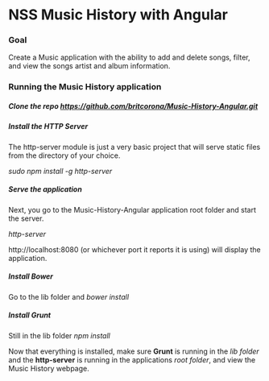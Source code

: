 # NSS Music History with Angular

### Goal

Create a Music application with the ability to add and delete songs, filter, and view the songs artist and album information.

### Running the Music History application

##### Clone the repo https://github.com/britcorona/Music-History-Angular.git

##### Install the HTTP Server

The http-server module is just a very basic project that will serve static files from the directory of your choice.

*sudo npm install -g http-server*

##### Serve the application

Next, you go to the Music-History-Angular application root folder and start the server.

*http-server*

http://localhost:8080 (or whichever port it reports it is using) will display the application.

##### Install Bower

Go to the lib folder and *bower install*

##### Install Grunt

Still in the lib folder *npm install*

Now that everything is installed, make sure **Grunt** is running in the *lib folder* and the **http-server** is running in the applications *root folder*, and view the Music History webpage.